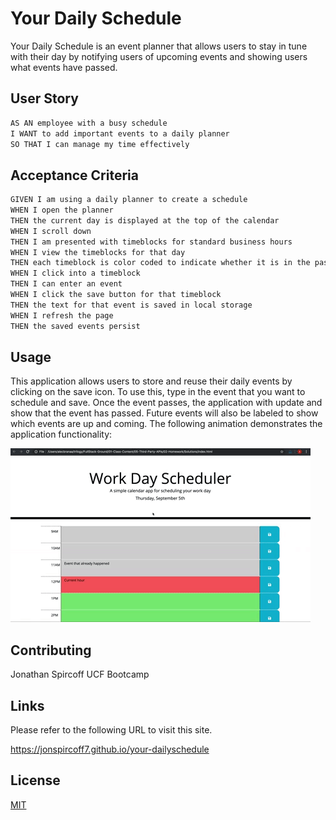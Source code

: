 # Your Daily Schedule

Your Daily Schedule is an event planner that allows users to stay in tune with their day by notifying users of upcoming events and showing users what events have passed.

## User Story

```md
AS AN employee with a busy schedule
I WANT to add important events to a daily planner
SO THAT I can manage my time effectively
```

## Acceptance Criteria

```md
GIVEN I am using a daily planner to create a schedule
WHEN I open the planner
THEN the current day is displayed at the top of the calendar
WHEN I scroll down
THEN I am presented with timeblocks for standard business hours
WHEN I view the timeblocks for that day
THEN each timeblock is color coded to indicate whether it is in the past, present, or future
WHEN I click into a timeblock
THEN I can enter an event
WHEN I click the save button for that timeblock
THEN the text for that event is saved in local storage
WHEN I refresh the page
THEN the saved events persist
```

## Usage

This application allows users to store and reuse their daily events by clicking on the save icon. To use this, type in the event that you want to schedule and save. Once the event passes, the application with update and show that the event has passed. Future events will also be labeled to show which events are up and coming.
The following animation demonstrates the application functionality:

![A user clicks on slots on the color-coded calendar and edits the events.](./css/05-third-party-apis-homework-demo.gif)

## Contributing

Jonathan Spircoff
UCF Bootcamp

## Links

Please refer to the following URL to visit this site.

https://jonspircoff7.github.io/your-dailyschedule

## License

[MIT](https://choosealicense.com/licenses/mit/)
